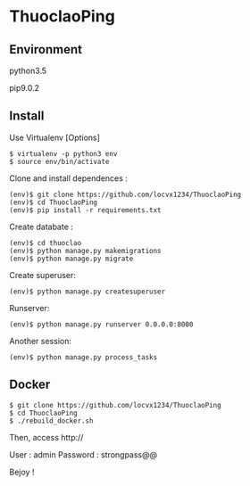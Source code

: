 # ThuoclaoPing


 
Environment 
-----------
python3.5

pip9.0.2


Install
-------

Use Virtualenv [Options]

```
$ virtualenv -p python3 env
$ source env/bin/activate
```

Clone and install dependences :

```
(env)$ git clone https://github.com/locvx1234/ThuoclaoPing
(env)$ cd ThuoclaoPing
(env)$ pip install -r requirements.txt
```

Create databate : 

```
(env)$ cd thuoclao
(env)$ python manage.py makemigrations
(env)$ python manage.py migrate
```

Create superuser:

```
(env)$ python manage.py createsuperuser
```

Runserver: 

```
(env)$ python manage.py runserver 0.0.0.0:8000
```

Another session:

```
(env)$ python manage.py process_tasks
```


Docker
------

```
$ git clone https://github.com/locvx1234/ThuoclaoPing
$ cd ThuoclaoPing
$ ./rebuild_docker.sh
```

Then, access http://<ip-docker-host>

User : admin
Password : strongpass@@

Bejoy !


